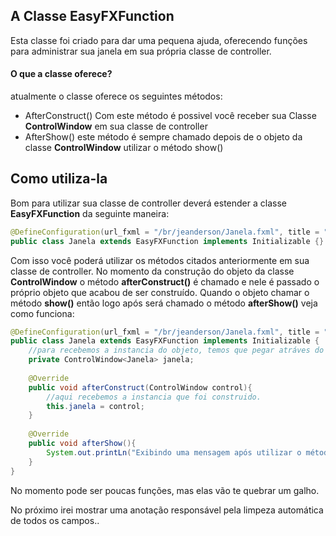 ## A Classe EasyFXFunction
Esta classe foi criado para dar uma pequena ajuda, oferecendo funções para administrar sua janela em sua própria classe de controller.

#### O que a classe oferece?
atualmente o classe oferece os seguintes métodos:

- AfterConstruct() Com este método é possivel você receber sua Classe **ControlWindow** em sua classe de controller
- AfterShow() este método é sempre chamado depois de o objeto da classe **ControlWindow** utilizar o método show()

## Como utiliza-la

Bom para utilizar sua classe de controller deverá estender a classe **EasyFXFunction** da seguinte maneira:

```java
@DefineConfiguration(url_fxml = "/br/jeanderson/Janela.fxml", title = "Titulo da Janela")
public class Janela extends EasyFXFunction implements Initializable {}
```
Com isso você poderá utilizar os métodos citados anteriormente em sua classe de controller. No momento da construção do objeto da classe **ControlWindow** o método **afterConstruct()** é chamado e nele é passado o próprio objeto que acabou de ser construído.
Quando o objeto chamar o método **show()** então logo após será chamado o método **afterShow()** veja como funciona:

```java
@DefineConfiguration(url_fxml = "/br/jeanderson/Janela.fxml", title = "Titulo da Janela")
public class Janela extends EasyFXFunction implements Initializable {
	//para recebemos a instancia do objeto, temos que pegar atráves do método afterConstruct
	private ControlWindow<Janela> janela;
	
	@Override
	public void afterConstruct(ControlWindow control){
		//aqui recebemos a instancia que foi construido.
		this.janela = control;
	}
	
	@Override
	public void afterShow(){
		System.out.printLn("Exibindo uma mensagem após utilizar o método show()");
	}
}
```
No momento pode ser poucas funções, mas elas vão te quebrar um galho.

No próximo irei mostrar uma anotação responsável pela limpeza automática de todos os campos..